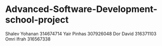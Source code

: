 # Advanced-Software-Development-school-project
Shalev Yohanan  314674714
Yair Pinhas     307926048 
Dor David       316371103
Omri Ifrah      316567338
